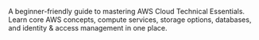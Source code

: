 A beginner-friendly guide to mastering AWS Cloud Technical Essentials. Learn core AWS concepts, compute services, storage options, databases, and identity & access management in one place.
